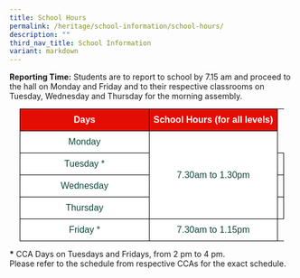```yaml
---
title: School Hours
permalink: /heritage/school-information/school-hours/
description: ""
third_nav_title: School Information
variant: markdown
---
```

<p><strong>Reporting Time:</strong> Students are to report to school by 7.15 am and proceed to the hall on Monday and Friday and to their respective classrooms on Tuesday, Wednesday and Thursday for the morning assembly.</p>

<style type="text/css">
.tg  {border-collapse:collapse;border-spacing:0;margin:0px auto;}
.tg td{border-color:black;border-style:solid;border-width:1px;font-family:Arial, sans-serif;font-size:16px;
  overflow:hidden;padding:10px 5px;word-break:normal;}
.tg th{border-color:black;border-style:solid;border-width:1px;font-family:Arial, sans-serif;font-size:16px;
  font-weight:normal;overflow:hidden;padding:10px 5px;word-break:normal;}
.tg .tg-yhj3{background-color:#FFF;color:#0C463A;text-align:left; vertical-align:middle}
.tg .tg-feqv{background-color:#E40D03;color:#666;font-weight:bold;}
.tg .tg-o5fr{background-color:#FFF;color:#FD6500;text-align:left;vertical-align:middle}
</style>

<table class="tg" style="undefined;table-layout: fixed; width: 468px">
<colgroup>
<col style="width: 234px">
<col style="width: 234px">
</colgroup>

<tbody>
  <tr>
    <td style="text-align:center" class="tg-feqv"><span style="color:#FFFFFF;background-color:#E40D03">Days</span></td>
    <td style="text-align:center" class="tg-feqv"><span style="color:#FFFFFF;background-color:#E40D03">School Hours (for all levels)</span></td>
  </tr>
	<tr>
    <td style="text-align:center" class="tg-yhj3">Monday</td>
    <td style="text-align:center" class="tg-yhj3" rowspan="4">7.30am to 1.30pm</td>
	</tr>
	<tr>
    <td style="text-align:center" class="tg-yhj3">Tuesday * </td>
    <td class="tg-yhj3"></td>
  </tr>
	<tr>
    <td style="text-align:center" class="tg-yhj3">Wednesday</td>
    <td class="tg-yhj3"></td>
  </tr>
	<tr>
    <td style="text-align:center" class="tg-yhj3">Thursday</td>
    <td class="tg-yhj3"></td>
 </tr>
	<tr>
    <td style="text-align:center" class="tg-yhj3">Friday *</td>
    <td style="text-align:center" class="tg-yhj3">7.30am to 1.15pm</td>
	</tr>
</tbody>
</table>

<p><b>*</b> CCA Days on Tuesdays and Fridays, from 2 pm to 4 pm.
<br>Please refer to the schedule from respective CCAs for the exact schedule.</p>